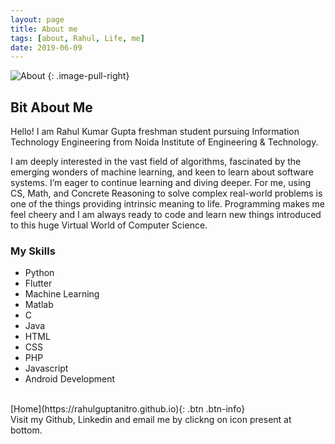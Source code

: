 ```yaml
---
layout: page
title: About me
tags: [about, Rahul, Life, me]
date: 2019-06-09
---
```


![About](https://raw.githubusercontent.com/RahulGuptaNitro/rahulguptanitro.github.io/master/about.jpg)
{: .image-pull-right}



## Bit About Me

Hello! I am Rahul Kumar Gupta freshman student pursuing Information Technology Engineering from Noida Institute of Engineering & Technology.

I am deeply interested in the vast field of algorithms, fascinated by the emerging wonders of machine learning, and keen to learn about software systems. I’m eager to continue learning and diving deeper. For me, using CS, Math, and Concrete Reasoning to solve complex real-world problems is one of the things providing intrinsic meaning to life. Programming makes me feel cheery and I am always ready to code and learn new things introduced to this huge Virtual World of Computer Science.

### My Skills
* Python
* Flutter
* Machine Learning
* Matlab
* C
* Java
* HTML
* CSS
* PHP
* Javascript
* Android Development


<br />
[Home](https://rahulguptanitro.github.io){: .btn .btn-info}
<div class="rightnote">
  Visit my Github, Linkedin and email me by clickng on icon present at bottom.
</div>
